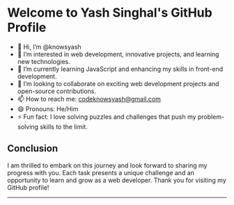 
# Welcome to Yash Singhal's GitHub Profile

- 👋 Hi, I’m @knowsyash
- 👀 I’m interested in web development, innovative projects, and learning new technologies.
- 🌱 I’m currently learning JavaScript and enhancing my skills in front-end development.
- 💞️ I’m looking to collaborate on exciting web development projects and open-source contributions.
- 📫 How to reach me:
codeknowsyash@gmail.com
- 😄 Pronouns: He/Him
- ⚡ Fun fact: I love solving puzzles and challenges that push my problem-solving skills to the limit.

## Conclusion
I am thrilled to embark on this journey and look forward to sharing my progress with you. Each task presents a unique challenge and an opportunity to learn and grow as a web developer. Thank you for visiting my GitHub profile!

---
